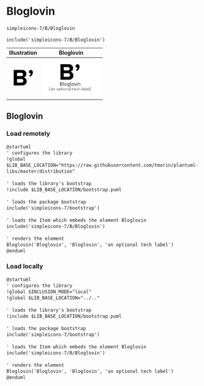 # Bloglovin


```text
simpleicons-7/B/Bloglovin
```

```text
include('simpleicons-7/B/Bloglovin')
```



| Illustration | Bloglovin |
| :---: | :---: |
| ![illustration for Illustration](../../simpleicons-7/B/Bloglovin.png) | ![illustration for Bloglovin](../../simpleicons-7/B/Bloglovin.Local.png) |




## Bloglovin

### Load remotely
```plantuml
@startuml
' configures the library
!global $LIB_BASE_LOCATION="https://raw.githubusercontent.com/tmorin/plantuml-libs/master/distribution"

' loads the library's bootstrap
!include $LIB_BASE_LOCATION/bootstrap.puml

' loads the package bootstrap
include('simpleicons-7/bootstrap')

' loads the Item which embeds the element Bloglovin
include('simpleicons-7/B/Bloglovin')

' renders the element
Bloglovin('Bloglovin', 'Bloglovin', 'an optional tech label')
@enduml
```

### Load locally
```plantuml
@startuml
' configures the library
!global $INCLUSION_MODE="local"
!global $LIB_BASE_LOCATION="../.."

' loads the library's bootstrap
!include $LIB_BASE_LOCATION/bootstrap.puml

' loads the package bootstrap
include('simpleicons-7/bootstrap')

' loads the Item which embeds the element Bloglovin
include('simpleicons-7/B/Bloglovin')

' renders the element
Bloglovin('Bloglovin', 'Bloglovin', 'an optional tech label')
@enduml
```

